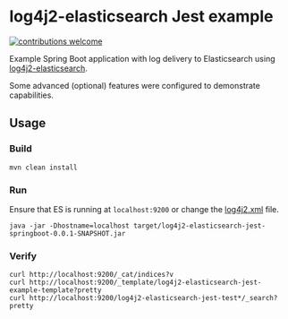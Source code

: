 # log4j2-elasticsearch Jest example

[![contributions welcome](https://img.shields.io/badge/contributions-welcome-brightgreen.svg?style=flat)](https://github.com/rfoltyns/log4j2-elasticsearch)

Example Spring Boot application with log delivery to Elasticsearch using [log4j2-elasticsearch](https://github.com/rfoltyns/log4j2-elasticsearch).

Some advanced (optional) features were configured to demonstrate capabilities.

## Usage

### Build
```shell
mvn clean install
```

### Run

Ensure that ES is running at `localhost:9200` or change the [log4j2.xml](https://github.com/rfoltyns/log4j2-elasticsearch-examples/blob/master/src/main/resources/log4j2.xml) file.

```shell
java -jar -Dhostname=localhost target/log4j2-elasticsearch-jest-springboot-0.0.1-SNAPSHOT.jar
```

### Verify

```shell
curl http://localhost:9200/_cat/indices?v
curl http://localhost:9200/_template/log4j2-elasticsearch-jest-example-template?pretty
curl http://localhost:9200/log4j2-elasticsearch-jest-test*/_search?pretty
```

